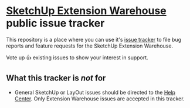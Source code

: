 # [SketchUp Extension Warehouse](https://extensions.sketchup.com/) public issue tracker

This repository is a place where you can use it's [issue tracker](https://github.com/SketchUp/extension-warehouse-issue-tracker/issues) to file bug reports and feature requests for the SketchUp Extension Warehouse.

Vote up :+1: existing issues to show your interest in support.

## What this tracker is *not* for

* General SketchUp or LayOut issues should be directed to the [Help Center](https://help.sketchup.com/). Only Extension Warehouse issues are accepted in this tracker.
